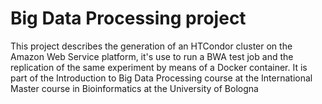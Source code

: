 # Big Data Processing project
This project describes the generation of an HTCondor cluster on the Amazon Web Service platform, it's use to run a BWA test job and the replication of the same experiment by means of a Docker container.
It is part of the Introduction to Big Data Processing course at the International Master course in Bioinformatics at the University of Bologna
